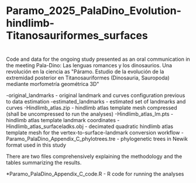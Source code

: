 # Paramo_2025_PalaDino_Evolution-hindlimb-Titanosauriformes_surfaces
#
Code and data for the ongoing study presented as an oral communication in the meeting Pala-Dino: Las lenguas romances y los dinosaurios. Una revolución en la ciencia as
"Páramo. Estudio de la evolución de la extremidad posterior en Titanosauriformes (Dinosauria, Sauropoda) mediante morfometría geométrica 3D"

-original_landmarks - original landmark and curves configuration previous to data estimation
-estimated_landmarks - estimated set of landmarks and curves
-Hindlimb_atlas.zip - hindlimb atlas template mesh compressed (shall be uncompressed to run the analyses)
-Hindlimb_atlas_lm.pts - hindlimb atlas template landmark coordinates
-Hindlimb_atlas_surfaceladks.obj - decimated quadratic hindlimb atlas template mesh for the vertex-to-surface-landmark conversion workflow
-Paramo_PalaDino_Appendix_C_phylotrees.tre - phylogenetic trees in Newik format used in this study

There are two files comprehensively explaining the methodology and the tables summarizing the results.

*Paramo_PalaDino_Appendix_C_code.R - R code for running the analyses
